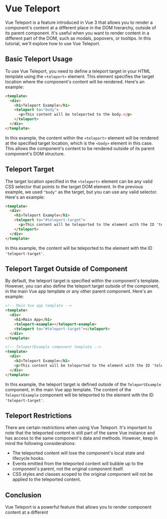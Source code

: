 # Vue Teleport

Vue Teleport is a feature introduced in Vue 3 that allows you to render a component's content at a different place in the DOM hierarchy, outside of its parent component. It's useful when you want to render content in a different part of the DOM, such as modals, popovers, or tooltips. In this tutorial, we'll explore how to use Vue Teleport.

## Basic Teleport Usage

To use Vue Teleport, you need to define a teleport target in your HTML template using the `<teleport>` element. This element specifies the target location where the component's content will be rendered. Here's an example:

```html
<template>
  <div>
    <h1>Teleport Example</h1>
    <teleport to="body">
      <p>This content will be teleported to the body.</p>
    </teleport>
  </div>
</template>
```

In this example, the content within the `<teleport>` element will be rendered at the specified target location, which is the `<body>` element in this case. This allows the component's content to be rendered outside of its parent component's DOM structure.

## Teleport Target

The target location specified in the `<teleport>` element can be any valid CSS selector that points to the target DOM element. In the previous example, we used `"body"` as the target, but you can use any valid selector. Here's an example:

```html
<template>
  <div>
    <h1>Teleport Example</h1>
    <teleport to="#teleport-target">
      <p>This content will be teleported to the element with the ID 'teleport-target'.</p>
    </teleport>
  </div>
</template>
```

In this example, the content will be teleported to the element with the ID `'teleport-target'`.

## Teleport Target Outside of Component

By default, the teleport target is specified within the component's template. However, you can also define the teleport target outside of the component, in the main Vue app template or any other parent component. Here's an example:

```html
<!-- Main Vue app template -->
<template>
  <div>
    <h1>Main App</h1>
    <teleport-example></teleport-example>
    <teleport to="#teleport-target"></teleport>
  </div>
</template>

<!-- TeleportExample component template -->
<template>
  <div>
    <h2>Teleport Example</h2>
    <p>This content will be teleported to the element with the ID 'teleport-target'.</p>
  </div>
</template>
```

In this example, the teleport target is defined outside of the `TeleportExample` component, in the main Vue app template. The content of the `TeleportExample` component will be teleported to the element with the ID `'teleport-target'`.

## Teleport Restrictions

There are certain restrictions when using Vue Teleport. It's important to note that the teleported content is still part of the same Vue instance and has access to the same component's data and methods. However, keep in mind the following considerations:

- The teleported content will lose the component's local state and lifecycle hooks.
- Events emitted from the teleported content will bubble up to the component's parent, not the original component itself.
- CSS styles and classes scoped to the original component will not be applied to the teleported content.

## Conclusion

Vue Teleport is a powerful feature that allows you to render component content at a different
